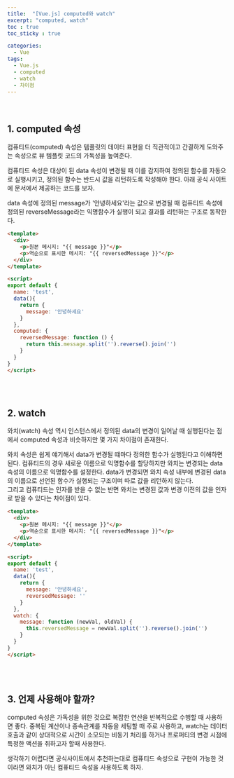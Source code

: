 ```yaml
---
title:  "[Vue.js] computed와 watch"
excerpt: "computed, watch"
toc : true
toc_sticky : true

categories:
  - Vue
tags: 
  - Vue.js
  - computed
  - watch
  - 차이점
---
```



<br/>


## 1. computed 속성

컴퓨티드(computed) 속성은 템플릿의 데이터 표현을 더 직관적이고 간결하게 도와주는 속성으로 뷰 템플릿 코드의 가독성을 높여준다.

컴퓨티드 속성은 대상이 된 data 속성이 변경될 때 이를 감지하여 정의된 함수를 자동으로 실행시키고, 정의된 함수는 반드시 값을 리턴하도록 작성해야 한다. 아래 공식 사이트에 문서에서 제공하는 코드를 보자.

data 속성에 정의된 message가 '안녕하세요'라는 값으로 변경될 때 컴퓨티드 속성에 정의된 reverseMessage라는 익명함수가 실행이 되고 결과를 리턴하는 구조로 동작한다.

```html
<template>
  <div>
    <p>원본 메시지: "{{ message }}"</p>
    <p>역순으로 표시한 메시지: "{{ reversedMessage }}"</p>
  </div>
</template>

<script>
export default {
  name: 'test',
  data(){
    return {
      message: '안녕하세요'
    }
  },
  computed: {
    reversedMessage: function () {
      return this.message.split('').reverse().join('')
    }
  }
}
</script>
```

<br/><br/>

## 2. watch

와치(watch) 속성 역시 인스턴스에서 정의된 data의 변경이 일어날 때 실행된다는 점에서 computed 속성과 비슷하지만 몇 가지 차이점이 존재한다.

와치 속성은 쉽게 얘기해서 data가 변경될 떄마다 정의한 함수가 실행된다고 이해하면 된다. 컴퓨티드의 경우 새로운 이름으로 익명함수를 할당하지만 와치는 변경되는 data 속성의 이름으로 익명함수를 설정한다. data가 변경되면 와치 속성 내부에 변경된 data의 이름으로 선언된 함수가 실행되는 구조이며 따로 값을 리턴하지 않는다.<br/>
그리고 컴퓨티드는 인자를 받을 수 없는 반면 와치는 변경된 값과 변경 이전의 값을 인자로 받을 수 있다는 차이점이 있다.


```html
<template>
  <div>
    <p>원본 메시지: "{{ message }}"</p>
    <p>역순으로 표시한 메시지: "{{ reversedMessage }}"</p>
  </div>
</template>

<script>
export default {
  name: 'test',
  data(){
    return {
      message: '안녕하세요',
      reversedMessage: ''
    }
  },
  watch: {
    message: function (newVal, oldVal) {
      this.reversedMessage = newVal.split('').reverse().join('')
    }
  }
}
</script>
```

<br/><br/>


## 3. 언제 사용해야 할까?

computed 속성은 가독성을 위한 것으로 복잡한 연산을 반복적으로 수행할 때 사용하면 좋다. 중복된 계산이나 종속관계를 자동을 세팅할 때 주로 사용하고,
watch는 데이터 호출과 같이 상대적으로 시간이 소모되는 비동기 처리를 하거나 프로퍼티의 변경 시점에 특정한 액션을 취하고자 할때 사용한다.

생각하기 어렵다면 공식사이트에서 추천하는대로 컴퓨티드 속성으로 구현이 가능한 것이라면 와치가 아닌 컴퓨티드 속성을 사용하도록 하자.
